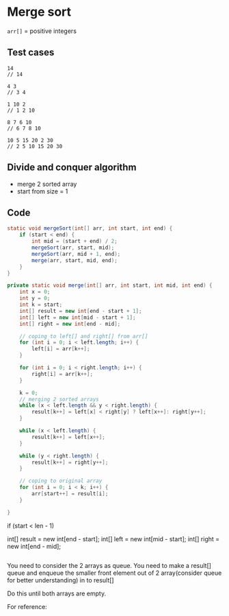 # Merge sort

`arr[]` = positive integers

## Test cases
```
14
// 14

4 3
// 3 4

1 10 2
// 1 2 10

8 7 6 10
// 6 7 8 10

10 5 15 20 2 30
// 2 5 10 15 20 30
```

## Divide and conquer algorithm
- merge 2 sorted array
- start from size = 1

## Code
``` java
static void mergeSort(int[] arr, int start, int end) {
    if (start < end) {
        int mid = (start + end) / 2;
        mergeSort(arr, start, mid);
        mergeSort(arr, mid + 1, end);
        merge(arr, start, mid, end);
    }
}

private static void merge(int[] arr, int start, int mid, int end) {
    int x = 0;
    int y = 0;
    int k = start;
    int[] result = new int[end - start + 1];
    int[] left = new int[mid - start + 1];
    int[] right = new int[end - mid];

    // coping to left[] and right[] from arr[]
    for (int i = 0; i < left.length; i++) {
        left[i] = arr[k++];
    }

    for (int i = 0; i < right.length; i++) {
        right[i] = arr[k++];
    }

    k = 0;
    // merging 2 sorted arrays
    while (x < left.length && y < right.length) {
        result[k++] = left[x] < right[y] ? left[x++]: right[y++];
    }

    while (x < left.length) {
        result[k++] = left[x++];
    }

    while (y < right.length) {
        result[k++] = right[y++];
    }

    // coping to original array
    for (int i = 0; i < k; i++) {
        arr[start++] = result[i];
    }

}
```
if (start < len - 1) 

int[] result = new int[end - start];
int[] left = new int[mid - start];
int[] right = new int[end - mid];
```

```
You need to consider the 2 arrays as queue.
You need to make a result[] queue and enqueue the smaller front element out of 2 array(consider queue for better understanding) in to result[]

Do this until both arrays are empty.

For reference:

```